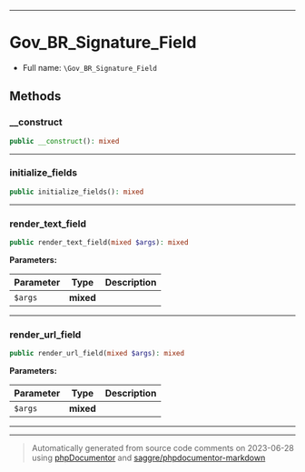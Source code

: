 ***

# Gov_BR_Signature_Field





* Full name: `\Gov_BR_Signature_Field`




## Methods


### __construct



```php
public __construct(): mixed
```











***

### initialize_fields



```php
public initialize_fields(): mixed
```











***

### render_text_field



```php
public render_text_field(mixed $args): mixed
```








**Parameters:**

| Parameter | Type | Description |
|-----------|------|-------------|
| `$args` | **mixed** |  |




***

### render_url_field



```php
public render_url_field(mixed $args): mixed
```








**Parameters:**

| Parameter | Type | Description |
|-----------|------|-------------|
| `$args` | **mixed** |  |




***


***
> Automatically generated from source code comments on 2023-06-28 using [phpDocumentor](http://www.phpdoc.org/) and [saggre/phpdocumentor-markdown](https://github.com/Saggre/phpDocumentor-markdown)
